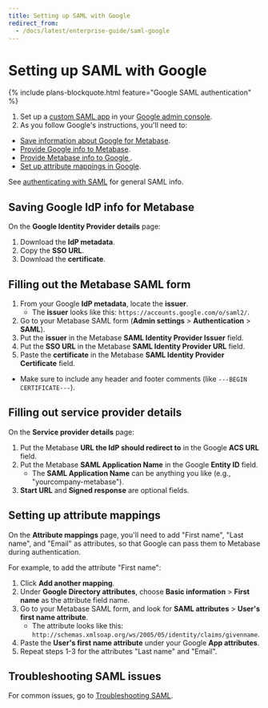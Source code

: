 ```yaml
---
title: Setting up SAML with Google
redirect_from:
  - /docs/latest/enterprise-guide/saml-google
---
```


# Setting up SAML with Google

{% include plans-blockquote.html feature="Google SAML authentication" %}

1. Set up a [custom SAML app](https://support.google.com/a/answer/6087519) in your [Google admin console](admin.google.com).
2. As you follow Google's instructions, you'll need to:
  - [Save information about Google for Metabase](#saving-google-idp-information-for-metabase).
  - [Provide Google info to Metabase](#filling-out-the-metabase-saml-form).
  - [Provide Metabase info to Google ](#filling-out-service-provider-details).
  - [Set up attribute mappings in Google](#setting-up-attribute-mappings).

See [authenticating with SAML](../enterprise-guide/authenticating-with-saml.html) for general SAML info.

## Saving Google IdP info for Metabase

On the **Google Identity Provider details** page:

1. Download the **IdP metadata**.
2. Copy the **SSO URL**.
3. Download the **certificate**.

## Filling out the Metabase SAML form

1. From your Google **IdP metadata**, locate the **issuer**.
   - The **issuer** looks like this: `https://accounts.google.com/o/saml2/`.
2. Go to your Metabase SAML form (**Admin settings** > **Authentication** > **SAML**).
2. Put the **issuer** in the Metabase **SAML Identity Provider Issuer** field.
3. Put the **SSO URL** in the Metabase **SAML Identity Provider URL** field.
4. Paste the **certificate** in the Metabase **SAML Identity Provider Certificate** field.
  - Make sure to include any header and footer comments (like `---BEGIN CERTIFICATE---`).

## Filling out service provider details

On the **Service provider details** page:

1. Put the Metabase **URL the IdP should redirect to** in the Google **ACS URL** field.
2. Put the Metabase **SAML Application Name** in the Google **Entity ID** field.
   - The **SAML Application Name** can be anything you like (e.g., "yourcompany-metabase").
3. **Start URL** and **Signed response** are optional fields.

## Setting up attribute mappings

On the **Attribute mappings** page, you'll need to add "First name", "Last name", and "Email" as attributes, so that Google can pass them to Metabase during authentication.

For example, to add the attribute "First name":

1. Click **Add another mapping**.
2. Under **Google Directory attributes**, choose **Basic information** > **First name** as the attribute field name.
3. Go to your Metabase SAML form, and look for **SAML attributes** > **User's first name attribute**.
   - The attribute looks like this: `http://schemas.xmlsoap.org/ws/2005/05/identity/claims/givenname`.
4. Paste the **User's first name attribute** under your Google **App attributes**.
5. Repeat steps 1-3 for the attributes "Last name" and "Email".

## Troubleshooting SAML issues

For common issues, go to [Troubleshooting SAML](../troubleshooting-guide/saml.html).
